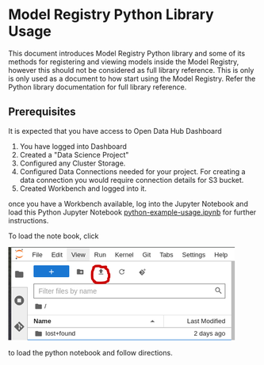 # Model Registry Python Library Usage

This document introduces Model Registry Python library and some of its methods for registering and viewing models inside the Model Registry, however this should not be considered as full library reference. This is only is only used as a document to how start using the Model Registry. Refer the Python library documentation for full library reference.

## Prerequisites
It is expected that you have access to Open Data Hub Dashboard
<ol>
<li> You have logged into Dashboard
<li> Created a "Data Science Project"
<li> Configured any Cluster Storage.
<li> Configured Data Connections needed for your project. For creating a data connection you would require connection details for S3 bucket.
<li> Created Workbench and logged into it.
</ol>

once you have a Workbench available, log into the Jupyter Notebook and load this Python Jupyter Notebook [python-example-usage.ipynb](./python-example-usage.ipynb) for further instructions.

To load the note book, click 

![Upload Files](./images/upload.png) 

to load the python notebook and follow directions. 
